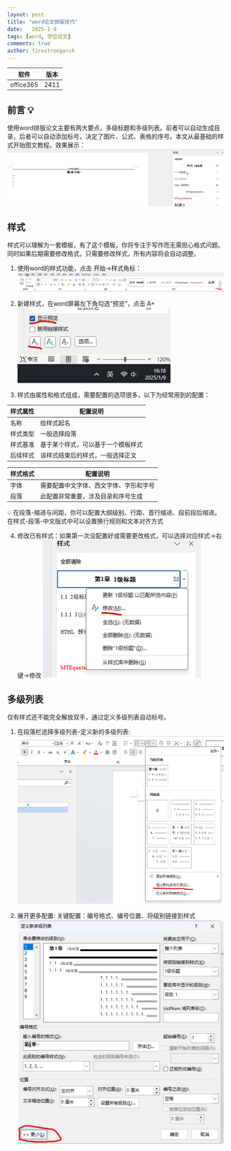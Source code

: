 ```yaml
---
layout: post
title: "word论文排版技巧"
date:   2025-1-9
tags: [word, 学位论文]
comments: true
author: firestrongarch
---
```


|软件| 版本 |
|---|---|
|  office365 | 2411  |


## 前言 💡
使用word排版论文主要有两大要点，多级标题和多级列表。前者可以自动生成目录，后者可以自动添加标号，决定了图片、公式、表格的序号。本文从最基础的样式开始图文教程。效果展示：
![这是图片](../images/效果展示.gif "多级列表")

## 样式 
样式可以理解为一套模板，有了这个模板，你将专注于写作而无需担心格式问题。同时如果后期需要修改格式，只需要修改样式，所有内容将会自动调整。
1. 使用word的样式功能，点击 开始→样式角标：
![这是图片](../images/样式.png "样式")

2. 新建样式，在word屏幕左下角勾选“预览”，点击 A+
![这是图片](../images/新建样式.png "新建样式")

3. 样式由属性和格式组成，需要配置的选项很多，以下为经常用到的配置：

|样式属性|配置说明|
|---|---|
| 名称 |  给样式起名 |
| 样式类型 | 一般选择段落 |
| 样式基准 |  基于某个样式，可以基于一个模板样式 |
| 后续样式 | 该样式结束后的样式，一般选择正文 |

|样式格式|配置说明|
|---|---|
| 字体 |  需要配置中文字体、西文字体、字形和字号 |
| 段落 | 此配置非常重要，涉及目录和序号生成 |

💡 在段落-缩进与间距，你可以配置大纲级别、行距、首行缩进、段前段后缩进。在样式-段落-中文版式中可以设置换行规则和文本对齐方式

4. 修改已有样式：如果第一次没配置好或需要更改格式，可以选择对应样式→右键→修改
    ![这是图片](../images/修改样式.png "修改样式")

## 多级列表
仅有样式还不能完全解放双手，通过定义多级列表自动标号。
1. 在段落栏选择多级列表-定义新的多级列表:
    ![这是图片](../images/多级列表.png "修改样式")

2. 展开更多配置:
    关键配置：编号格式、编号位置、将级别链接到样式
    ![这是图片](../images/多级列表配置.png "修改样式")


